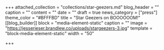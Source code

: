 +++
attached_collection = "collections/star-geezers.md"
blog_header = ""
caption = ""
content = ""
date = ""
draft = true
news_category = ["press"]
theme_color = "#BFFFBD"
title = "Star Geezers on BOOOOOOM!"
[[blog_builder]]
block = "media-element-static"
caption = ""
image = "https://jesserieser.brandlew.co/uploads/stargeezers-3.jpg"
template = "block-media-element-static"
width = "50"

+++
